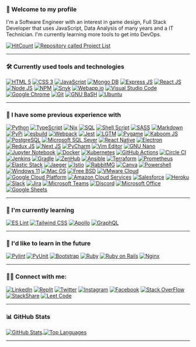 ### 👋 Welcome to my profile
I'm a Software Engineer with an interest in game design, Full Stack Developer that uses JavaScript, Data Analysis of many years and a IT Technician. I'm currently learning more tools to get into DevOps.

[![HitCount](https://hits.dwyl.com/RosaleeKnight/RosaleeKnight.svg?style=flat)](http://hits.dwyl.com/RosaleeKnight/RosaleeKnight)
<a href="https://github.com/RosaleeKnight/project-list"><img src="https://user-images.githubusercontent.com/97799058/159589581-2bd9a2a7-6e46-464f-a0c1-19a3ffacd3bf.svg" alt="Repository called Project List" ></a>

-----
### 🛠️ Currently used tools and technologies
<a href="https://html.spec.whatwg.org/multipage/"><img src="https://user-images.githubusercontent.com/97799058/158913802-521c0f06-eb4c-4dae-9c55-83add8bc3fbd.svg" alt="HTML 5" ></a>
<a href="https://www.w3.org/Style/CSS/"><img src="https://user-images.githubusercontent.com/97799058/158913813-308af941-f689-4c03-a26b-5401d9d284c7.svg" alt="CSS 3" ></a>
<a href="https://developer.mozilla.org/en-US/docs/Web/JavaScript"><img src="https://user-images.githubusercontent.com/97799058/158913825-2ecfad34-7538-4fae-811e-e3bf030b7215.svg" alt="JavaScript" ></a>
<a href="https://www.mongodb.com/"><img src="https://user-images.githubusercontent.com/97799058/158921790-d3b52858-14a3-417d-95fa-fd9ec5d92bc2.svg" alt="Mongo DB" ></a>
<a href="https://expressjs.com/"><img src="https://user-images.githubusercontent.com/97799058/158921781-04c58a8f-dcf3-4eab-8576-04ce83ad04a3.svg" alt="Express JS" ></a>
<a href="https://reactjs.org/"><img src="https://user-images.githubusercontent.com/97799058/158921762-a241277f-fda0-4ea0-844a-54f3c6f7ed4b.svg" alt="React JS" ></a>
<a href="https://nodejs.org/en/"><img src="https://user-images.githubusercontent.com/97799058/158913839-4cc74ed4-0a7f-4ed1-9bb9-68e88413c1e6.svg" alt="Node JS" ></a>
<a href="https://www.npmjs.com/"><img src="https://user-images.githubusercontent.com/97799058/160305971-26710dfc-0c36-4cce-94da-8bcf8d476f17.svg" alt="NPM" ></a>
<a href="https://snyk.io/"><img src="https://user-images.githubusercontent.com/97799058/158913919-7be4f3ef-3ded-4ac9-af69-0b4641a4136f.svg" alt="Snyk" ></a>
<a href="https://webapp.io/"><img src="https://user-images.githubusercontent.com/97799058/158924210-d7ba06cf-d022-4e46-b0c1-79a9b92692ac.svg" alt="Webapp.io" ></a>
<a href="https://code.visualstudio.com/"><img src="https://user-images.githubusercontent.com/97799058/158913875-6606ea7f-d840-4ecd-b9e4-c9cf9b67dfd0.svg" alt="Visual Studio Code" ></a>
<a href="https://www.google.ca/intl/en_ca/chrome/"><img src="https://user-images.githubusercontent.com/97799058/158914337-30e31e57-365c-46f4-bac0-6d52c4745e3a.svg" alt="Google Chrome" ></a>
<a href="https://git-scm.com/"><img src="https://user-images.githubusercontent.com/97799058/158914223-e2b77329-299d-4099-a955-3a33c5095e7f.svg" alt="Git" ></a>
<a href="https://www.gnu.org/software/bash/"><img src="https://user-images.githubusercontent.com/97799058/158913937-dc814512-03c6-4b49-838d-aee330501cbc.svg" alt="GNU BaSH" ></a>
<a href="https://ubuntu.com/"><img src="https://user-images.githubusercontent.com/97799058/158913948-f65003a2-db05-4013-9ace-943fe5e8d637.svg" alt="Ubuntu" ></a>

-----
### 🧰 I  have some previous experience with
<a href="https://www.python.org/"><img src="https://user-images.githubusercontent.com/97799058/158920021-b61c8c63-cc0e-4129-b864-56896112fdcc.svg" alt="Python" ></a>
<a href="https://www.typescriptlang.org/"><img src="https://user-images.githubusercontent.com/97799058/160049532-51a3c5f2-9de7-4258-ac8d-cd9ed53bc95d.svg" alt="TypeScript" ></a>
<a href="https://nixos.wiki/wiki/Nix_Expression_Language"><img src="https://user-images.githubusercontent.com/97799058/160051547-15d825e0-d7f6-43bf-88da-ef11c4a0ad27.svg" alt="Nix" ></a>
<a href="https://www.ibm.com/docs/en/db2/10.5?topic=fundamentals-sql"><img src="https://user-images.githubusercontent.com/97799058/160305363-1be7655e-401e-4eb9-8b5c-a94f8ad0c4cf.svg" alt="SQL" ></a>
<a href="https://www.gnu.org/software/bash/"><img src="https://user-images.githubusercontent.com/97799058/158920012-9abd2af8-728a-4462-8876-2054bf02a02b.svg" alt="Shell Script" ></a>
<a href="https://sass-lang.com/"><img src="https://user-images.githubusercontent.com/97799058/158920065-52f18001-3d1e-4ef1-a9ec-920fedc30815.svg" alt="SASS" ></a>
<a href="https://www.markdownguide.org/"><img src="https://user-images.githubusercontent.com/97799058/158913911-0f0adbd2-81e1-4c9c-9e89-cab158d00687.svg" alt="Markdown" ></a>
<a href="https://pypi.org/"><img src="https://user-images.githubusercontent.com/97799058/158920038-59f7fcde-9eba-4846-a05d-85280b03cbbd.svg" alt="PyPi" ></a>
<a href="https://esbuild.github.io/"><img src="https://user-images.githubusercontent.com/97799058/162574906-dc1a1542-d1af-46b2-bfc7-d80006566881.svg" alt="esbuild" ></a>
<a href="https://webpack.js.org/"><img src="https://user-images.githubusercontent.com/97799058/160422916-35b0e8d2-45e1-4cbd-8c67-ac04a11453c3.svg" alt="Webpack" ></a>
<a href="https://jestjs.io/"><img src="https://user-images.githubusercontent.com/97799058/158913834-ca70e7e4-4ac6-44f5-8bb0-d9bdab573418.svg" alt="Jest" ></a>
<a href="https://lgtm.com/"><img src="https://user-images.githubusercontent.com/97799058/160305686-7e3bfef2-a76c-430d-9842-ccdf796f8ae6.svg" alt="LGTM" ></a>
<a href="https://www.pygame.org/"><img src="https://user-images.githubusercontent.com/97799058/158928071-df3fed76-c90b-4a59-8f7d-62c9f0aad04f.svg" alt="Pygame" ></a>
<a href="https://kaboomjs.com/"><img src="https://user-images.githubusercontent.com/97799058/160222905-7cee5eb7-7c24-4e52-a3a4-30229c6ccd1c.svg" alt="Kaboom JS" ></a>
<a href="https://www.postgresql.org/"><img src="https://user-images.githubusercontent.com/97799058/160302588-7d3b2e8e-12e7-42f9-add6-4bba55ef0d79.svg" alt="PostgreSQL" ></a>
<a href="https://docs.microsoft.com/en-us/sql/ssms/"><img src="https://user-images.githubusercontent.com/97799058/166933997-ab3004fc-4d7f-49ab-9f22-bfb0663bca7c.svg" alt="Microsoft SQL Sever" ></a>
<a href="https://reactnative.dev/"><img src="https://user-images.githubusercontent.com/97799058/160423928-7fd6d767-ad48-45c6-9b7b-1ae13b75e604.svg" alt="React Native" ></a>
<a href="https://www.electronjs.org/"><img src="https://user-images.githubusercontent.com/97799058/160424758-ff1e77a5-ebba-44e6-a082-79d298616dc2.svg" alt="Electron" ></a>
<a href="https://react-redux.js.org/"><img src="https://user-images.githubusercontent.com/97799058/160306675-b522e951-8807-4f80-82c9-83590ad50e04.svg" alt="Redux JS" ></a>
<a href="https://nextjs.org/"><img src="https://user-images.githubusercontent.com/97799058/160309920-7ca26437-f3f9-4e3a-a14c-03bd0e3c6a10.svg" alt="Next JS" ></a>
<a href="https://www.jetbrains.com/pycharm/"><img src="https://user-images.githubusercontent.com/97799058/158920043-6055952f-bcc6-41e6-a929-7cd4a1d0ff10.svg" alt="PyCharm" ></a>
<a href="https://www.vim.org/"><img src="https://user-images.githubusercontent.com/97799058/158920123-b8a0c13b-9365-4c8e-8325-cddc570ca53d.svg" alt="Vim Editor" ></a>
<a href="https://www.nano-editor.org/"><img src="https://user-images.githubusercontent.com/97799058/158924630-b66ab745-3e65-4f41-913c-bb80fb035c2b.svg" alt="GNU Nano" ></a>
<a href="https://jupyter.org/"><img src="https://user-images.githubusercontent.com/97799058/160221239-9770f260-554c-4194-938c-534a3b354550.svg" alt="Jupyter Notebook" ></a>
<a href="https://www.docker.com/"><img src="https://user-images.githubusercontent.com/97799058/158922612-d2633d61-8c80-474e-bb77-4c5e085fb156.svg" alt="Docker" ></a>
<a href="https://kubernetes.io/"><img src="https://user-images.githubusercontent.com/97799058/158922622-7d6dd76d-cc4d-49f6-bb26-115ca816c0f2.svg" alt="Kubernetes" ></a>
<a href="https://github.com/features/actions"><img src="https://user-images.githubusercontent.com/97799058/158920082-a710a7a4-9ef6-46a7-8864-1ce291c548ea.svg" alt="GitHub Actions" ></a>
<a href="https://circleci.com/"><img src="https://user-images.githubusercontent.com/97799058/158920097-655f2f40-b93a-4e5a-bc16-67fa42d8bb0b.svg" alt="Circle CI" ></a>
<a href="https://www.jenkins.io/"><img src="https://user-images.githubusercontent.com/97799058/166934853-9d019021-c35d-4dcb-a1d2-3ae7316ca0d1.svg" alt="Jenkins" ></a>
<a href="https://gradle.org/"><img src="https://user-images.githubusercontent.com/97799058/166935872-ae7718db-5526-4e19-af66-37f29856df21.svg" alt="Gradle" ></a>
<a href="https://www.zenhub.com/"><img src="https://user-images.githubusercontent.com/97799058/160049150-54ff09e4-e4b6-412b-a066-b39c0377b3ed.svg" alt="ZenHub" ></a>
<a href="https://www.ansible.com/"><img src="https://user-images.githubusercontent.com/97799058/158920107-966e85e2-d56c-465d-af99-4fc0a41c5178.svg" alt="Ansible" ></a>
<a href="https://www.terraform.io/"><img src="https://user-images.githubusercontent.com/97799058/160409747-cb7313e5-c445-41e5-8e16-022172fde38f.svg" alt="Terraform" ></a>
<a href="https://prometheus.io/"><img src="https://user-images.githubusercontent.com/97799058/158922646-37c003ab-2c4c-4ac3-8153-75f312a391b5.svg" alt="Prometheus" ></a>
<a href="https://www.elastic.co/elastic-stack/"><img src="https://user-images.githubusercontent.com/97799058/160413144-db4bcf73-76e3-4c91-884d-979d3427d2ac.svg" alt="Elastic Stack" ></a>
<a href="https://www.jaegertracing.io/"><img src="https://user-images.githubusercontent.com/97799058/160411442-3e2a622c-6288-41db-b74b-bf89c51333c4.svg" alt="Jaeger" ></a>
<a href="https://istio.io/"><img src="https://user-images.githubusercontent.com/97799058/160410664-89c23493-9ac3-4cbc-8ec6-a3ab4bba2a0f.svg" alt="Istio" ></a>
<a href="https://www.rabbitmq.com/"><img src="https://user-images.githubusercontent.com/97799058/160414995-bc76d0bf-eac5-42f0-b2c4-3debc518681c.svg" alt="RabbitMG" ></a>
<a href="https://www.canva.com/"><img src="https://user-images.githubusercontent.com/97799058/158920117-272636b0-74a4-4ee8-9775-6a5dd80a9577.svg" alt="Canva" ></a>
<a href="https://docs.microsoft.com/en-us/powershell/"><img src="https://user-images.githubusercontent.com/97799058/158920143-abd845aa-1aeb-4fd6-92dc-57c068b26c5d.svg" alt="Powershell" ></a>
<a href="https://www.microsoft.com/en-ca/windows/windows-11"><img src="https://user-images.githubusercontent.com/97799058/158920157-6360bfbb-ccef-4930-b758-6f90d67ee776.svg" alt="Windows 11" ></a>
<a href="https://www.apple.com/ca/macos/monterey/"><img src="https://user-images.githubusercontent.com/97799058/158920179-4667949d-6425-4e95-a449-7890b6f10fc5.svg" alt="Mac OS" ></a>
<a href="https://www.freebsd.org/"><img src="https://user-images.githubusercontent.com/97799058/158920192-56ba4b3c-429a-45c5-bdda-fdd8c6830c0d.svg" alt="Free BSD" ></a>
<a href="https://vmc.vmware.com/"><img src="https://user-images.githubusercontent.com/97799058/162576457-2427fe18-4f04-42fd-b96b-627e84a3b735.svg" alt="VMware Cloud" ></a>
<a href="https://cloud.google.com/"><img src="https://user-images.githubusercontent.com/97799058/160221264-527b8f8d-4119-42a5-b04c-5d18554b9f00.svg" alt="Google Cloud Platform" ></a>
<a href="https://aws.amazon.com/"><img src="https://user-images.githubusercontent.com/97799058/160050143-28a7a3f4-d402-4ade-970d-4e5db3fc5e70.svg" alt="Amazon Cloud Services" ></a>
<a href="https://www.salesforce.com/ca/"><img src="https://user-images.githubusercontent.com/97799058/158920311-e5f4601c-2940-4f62-aa62-793a54d327e3.svg" alt="Salesforce" ></a>
<a href="https://www.heroku.com/"><img src="https://user-images.githubusercontent.com/97799058/160408298-6b14c677-5b8e-46ea-8c82-ef472efcdaca.svg" alt="Heroku" ></a>
<a href="https://slack.com/"><img src="https://user-images.githubusercontent.com/97799058/158920219-20b2e645-13b7-4a17-9451-14c0369090ba.svg" alt="Slack" ></a>
<a href="https://www.atlassian.com/software/jira"><img src="https://user-images.githubusercontent.com/97799058/158922566-18472ac9-8198-47e3-8647-444af5eb25ba.svg" alt="Jira" ></a>
<a href="https://www.microsoft.com/en-ca/microsoft-teams/group-chat-software"><img src="https://user-images.githubusercontent.com/97799058/158920232-0e4ea69e-1a1c-4d1e-94c5-784711d8a203.svg" alt="Microsoft Teams" ></a>
<a href="https://discord.com/"><img src="https://user-images.githubusercontent.com/97799058/158914426-d3c26bfa-7b1b-4d01-8973-db5dd82ac162.svg" alt="Discord" ></a>
<a href="https://www.office.com/"><img src="https://user-images.githubusercontent.com/97799058/158920244-79aa8dde-c9c9-4162-997d-0707e3beb912.svg" alt="Microsoft Office" ></a>
<a href="https://www.google.com/sheets/about/"><img src="https://user-images.githubusercontent.com/97799058/158920269-66a877f6-3b8e-44f9-82f0-381d67ab541d.svg" alt="Google Sheets" ></a>

-----
### 📖 I'm currently learning
<a href="https://eslint.org/"><img src="https://user-images.githubusercontent.com/97799058/160306323-c71adc83-f407-42c6-8e6c-1f09cfc2ec4e.svg" alt="ES Lint" ></a>
<a href="https://tailwindcss.com/"><img src="https://user-images.githubusercontent.com/97799058/160306461-fe92e5f2-4f49-4970-8a20-e7ee4b2f6079.svg" alt="Tailwind CSS" ></a>
<a href="https://www.apollographql.com/"><img src="https://user-images.githubusercontent.com/97799058/160421459-907383a3-e970-47ee-bb7a-bc0d262481a7.svg" alt="Apollo" ></a>
<a href="https://graphql.org/"><img src="https://user-images.githubusercontent.com/97799058/162575773-20ffe840-15ee-4ea5-a4c1-e13719729978.svg" alt="GraphQL" ></a>

-----
### 📝 I'd like to learn in the future
<a href="https://pylint.org/"><img src="https://user-images.githubusercontent.com/97799058/160310448-5b03064f-2827-4448-8bbb-cb32877a8056.svg" alt="Pylint" ></a>
<a href="https://wiki.python.org/moin/PyUnit"><img src="https://user-images.githubusercontent.com/97799058/160310587-b4282c7f-f5f9-4a1c-8432-45179845ff6a.svg" alt="PyUnit" ></a>
<a href="https://getbootstrap.com/"><img src="https://user-images.githubusercontent.com/97799058/158922554-e0d007aa-abea-4ad9-bdd2-1f97cfbb2754.svg" alt="Bootstrap" ></a>
<a href="https://www.ruby-lang.org/en/"><img src="https://user-images.githubusercontent.com/97799058/160311023-27d00938-588d-4565-b471-441120f7bd85.svg" alt="Ruby" ></a>
<a href="https://rubyonrails.org/"><img src="https://user-images.githubusercontent.com/97799058/160311174-b3be65cd-091d-4180-a2f1-04cdfc8187fd.svg" alt="Ruby on Rails" ></a>
<a href="https://www.nginx.com/"><img src="https://user-images.githubusercontent.com/97799058/160409297-dcf8f390-207e-41ec-8ddf-534b706eb955.svg" alt="Nginx" ></a>

-----
### 👩‍💻 Connect with me:
<a href="https://www.linkedin.com/in/rosalee-knight/"><img src="https://user-images.githubusercontent.com/97799058/158923425-eb0110c3-c96c-4d57-93a2-fdb4b9821dad.svg" alt="LinkedIn" ></a>
<a href="https://replit.com/@RosaleeKnight"><img src="https://user-images.githubusercontent.com/97799058/158920133-791d33b0-f6c2-40ce-af0f-1570cc3ea9cf.svg" alt="Replit" ></a>
<a href="https://twitter.com/Rosalee_Knight_"><img src="https://user-images.githubusercontent.com/97799058/158923443-52a7d869-515a-455f-8485-0a1dcbbc4c5c.svg" alt="Twitter" ></a>
<a href="https://www.instagram.com/rosalee_knight_/"><img src="https://user-images.githubusercontent.com/97799058/158923481-e01321f4-3f0a-4406-9dea-49900905bda7.svg" alt="Instagram" ></a>
<a href="https://www.facebook.com/rosalee.knight.9/"><img src="https://user-images.githubusercontent.com/97799058/158923529-b61bc4b0-7816-418e-98d4-5811f3dde022.svg" alt="Facebook" ></a>
<a href="https://stackoverflow.com/users/18393087/rosalee-knight/"><img src="https://user-images.githubusercontent.com/97799058/158923567-0a595c58-cc33-417f-8d97-ce2ca5032e3b.svg" alt="Stack OverFlow" ></a>
<a href="https://stackshare.io/rosaleeknight"><img src="https://user-images.githubusercontent.com/97799058/160437142-9f26d779-f7aa-4591-befb-839426a55e5f.svg" alt="StackShare" ></a>
<a href="https://leetcode.com/RosaleeKnight/"><img src="https://user-images.githubusercontent.com/97799058/158923615-a5f97664-b45c-486b-b266-8110f82d39bf.svg" alt="Leet Code" ></a>

-----
### 📊 GitHub Stats
<a href="https://github.com/RosaleeKnight/github-readme-stats"><img align="center" src="https://github-readme-stats.vercel.app/api?username=RosaleeKnight&show_icons=true&theme=nord&count_private=true" alt="GitHub Stats" /> </a>
<a href="https://github.com/RosaleeKnight/github-readme-stats"><img align="center" src="https://github-readme-stats.vercel.app/api/top-langs/?username=RosaleeKnight&layout=compact&theme=nord&langs_count=10&hide=Jupyter Notebook" alt="Top Languages" /></a>

-----

